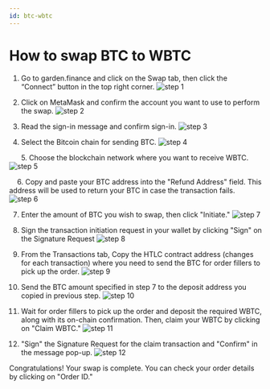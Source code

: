 ```yaml
---
id: btc-wbtc
---
```


# How to swap BTC to WBTC
1. Go to garden.finance and click on the Swap tab, then click the “Connect” button in the top right corner.
![step 1](../../images/guide-btc-wbtc-1.png)

2. Click on MetaMask and confirm the account you want to use to perform the swap.
![step 2](../../images/guide-btc-wbtc-2.png)

3. Read the sign-in message and confirm sign-in. 
![step 3](../../images/guide-btc-wbtc-3.png)


4. Select the Bitcoin chain for sending BTC.
![step 4](../../images/guide-btc-wbtc-4.png)

      
5. Choose the blockchain network where you want to receive WBTC.
![step 5](../../images/guide-btc-wbtc-5.png)

     
6. Copy and paste your BTC address into the "Refund Address" field. This address will be used to return your BTC in case the transaction fails. 
![step 6](../../images/guide-btc-wbtc-6.png)


7. Enter the amount of BTC you wish to swap, then click "Initiate."
![step 7](../../images/guide-btc-wbtc-7.png)


8. Sign the transaction initiation request in your wallet by clicking "Sign" on the Signature Request 
![step 8](../../images/guide-btc-wbtc-8.png)


9. From the Transactions tab, Copy the HTLC contract address (changes for each transaction) where you need to send the BTC for order fillers to pick up the order.
![step 9](../../images/guide-btc-wbtc-9.png)


10. Send the BTC amount specified in step 7 to the deposit address you copied in previous step. 
![step 10](../../images/guide-btc-wbtc-10.png)


11. Wait for order fillers to pick up the order and deposit the required WBTC, along with its on-chain confirmation. Then, claim your WBTC by clicking on "Claim WBTC." 
![step 11](../../images/guide-btc-wbtc-11.png)


12. "Sign" the Signature Request for the claim transaction and "Confirm" in the message pop-up.
![step 12](../../images/guide-btc-wbtc-12.png)


Congratulations! Your swap is complete. You can check your order details by clicking on "Order ID."

